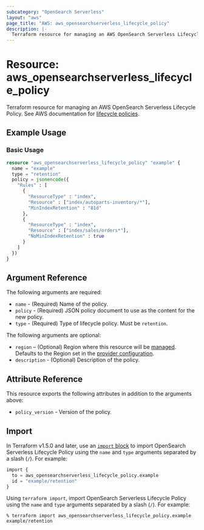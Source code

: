 ```yaml
---
subcategory: "OpenSearch Serverless"
layout: "aws"
page_title: "AWS: aws_opensearchserverless_lifecycle_policy"
description: |-
  Terraform resource for managing an AWS OpenSearch Serverless Lifecycle Policy.
---
```


# Resource: aws_opensearchserverless_lifecycle_policy

Terraform resource for managing an AWS OpenSearch Serverless Lifecycle Policy. See AWS documentation for [lifecycle policies](https://docs.aws.amazon.com/opensearch-service/latest/developerguide/serverless-lifecycle.html).

## Example Usage

### Basic Usage

```terraform
resource "aws_opensearchserverless_lifecycle_policy" "example" {
  name = "example"
  type = "retention"
  policy = jsonencode({
    "Rules" : [
      {
        "ResourceType" : "index",
        "Resource" : ["index/autoparts-inventory/*"],
        "MinIndexRetention" : "81d"
      },
      {
        "ResourceType" : "index",
        "Resource" : ["index/sales/orders*"],
        "NoMinIndexRetention" : true
      }
    ]
  })
}
```

## Argument Reference

The following arguments are required:

* `name` - (Required) Name of the policy.
* `policy` - (Required) JSON policy document to use as the content for the new policy.
* `type` - (Required) Type of lifecycle policy. Must be `retention`.

The following arguments are optional:

* `region` – (Optional) Region where this resource will be [managed](https://docs.aws.amazon.com/general/latest/gr/rande.html#regional-endpoints). Defaults to the Region set in the [provider configuration](https://registry.terraform.io/providers/hashicorp/aws/latest/docs#aws-configuration-reference).
* `description` - (Optional) Description of the policy.

## Attribute Reference

This resource exports the following attributes in addition to the arguments above:

* `policy_version` - Version of the policy.

## Import

In Terraform v1.5.0 and later, use an [`import` block](https://developer.hashicorp.com/terraform/language/import) to import OpenSearch Serverless Lifecycle Policy using the `name` and `type` arguments separated by a slash (`/`). For example:

```terraform
import {
  to = aws_opensearchserverless_lifecycle_policy.example
  id = "example/retention"
}
```

Using `terraform import`, import OpenSearch Serverless Lifecycle Policy using the `name` and `type` arguments separated by a slash (`/`). For example:

```console
% terraform import aws_opensearchserverless_lifecycle_policy.example example/retention
```
